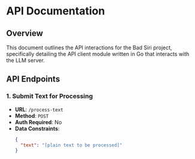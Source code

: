 # API Documentation

## Overview

This document outlines the API interactions for the Bad Siri project, specifically detailing the API client module written in Go that interacts with the LLM server.

## API Endpoints

### 1. Submit Text for Processing

- **URL**: `/process-text`
- **Method**: `POST`
- **Auth Required**: No
- **Data Constraints**:
  ```json
  {
    "text": "[plain text to be processed]"
  }
  ```